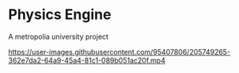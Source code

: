 # Physics Engine

A metropolia university project

https://user-images.githubusercontent.com/95407806/205749265-362e7da2-64a9-45a4-81c1-089b051ac20f.mp4
